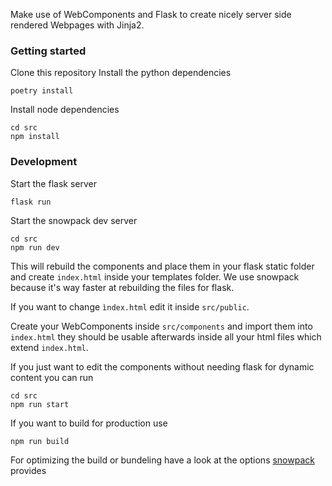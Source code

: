 Make use of WebComponents and Flask to create nicely server side rendered
Webpages with Jinja2.

### Getting started
Clone this repository
Install the python dependencies
````shell script
poetry install
````

Install node dependencies
````
cd src
npm install
```` 

### Development
Start the flask server
`````shell script
flask run
`````
Start the snowpack dev server
````shell script
cd src
npm run dev
````
This will rebuild the components and place them in your flask static folder and create ``index.html`` inside your
templates folder. We use snowpack because it's way faster at rebuilding the files for flask.

If you want to change ``ìndex.html`` edit it inside `src/public`.

Create your WebComponents inside `src/components` and import them into `index.html` they should be usable afterwards inside
all your html files which extend ``index.html``.

If you just want to edit the components without needing flask for dynamic content you can run 
````shell script
cd src
npm run start 
````

If you want to build for production use
````shell script
npm run build
```` 
For optimizing the build or bundeling have a look at the options [snowpack](https://www.snowpack.dev/#optimized-builds)
 provides